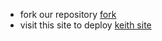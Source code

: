- fork our repository [fork](https://github.com/Keithkeizzah/KEITH-MD/fork)
- visit this site to deploy [keith site](https://keith-site.vercel.app/keithmd)
